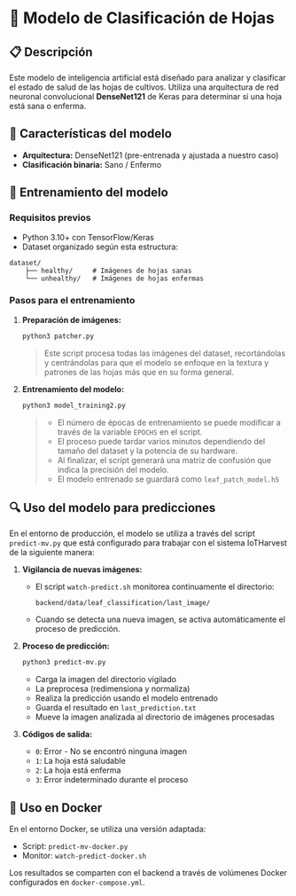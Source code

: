 
# 🌿 Modelo de Clasificación de Hojas

## 📋 Descripción
Este modelo de inteligencia artificial está diseñado para analizar y clasificar el estado de salud de las hojas de cultivos.
Utiliza una arquitectura de red neuronal convolucional **DenseNet121** de Keras para determinar si una hoja está sana o enferma.

## 🧠 Características del modelo
- **Arquitectura:** DenseNet121 (pre-entrenada y ajustada a nuestro caso)
- **Clasificación binaria:** Sano / Enfermo

## 🚀 Entrenamiento del modelo

### Requisitos previos
- Python 3.10+ con TensorFlow/Keras
- Dataset organizado según esta estructura:
```
dataset/
    ├── healthy/     # Imágenes de hojas sanas
    └── unhealthy/   # Imágenes de hojas enfermas
```

### Pasos para el entrenamiento

1. **Preparación de imágenes:**
   ```bash
   python3 patcher.py
   ```
   > Este script procesa todas las imágenes del dataset, recortándolas y centrándolas para que el modelo se enfoque en la textura y patrones de las hojas más que en su forma general.

2. **Entrenamiento del modelo:**
   ```bash
   python3 model_training2.py
   ```
   > - El número de épocas de entrenamiento se puede modificar a través de la variable `EPOCHS` en el script.
   > - El proceso puede tardar varios minutos dependiendo del tamaño del dataset y la potencia de su hardware.
   > - Al finalizar, el script generará una matriz de confusión que indica la precisión del modelo.
   > - El modelo entrenado se guardará como `leaf_patch_model.h5`

## 🔍 Uso del modelo para predicciones

En el entorno de producción, el modelo se utiliza a través del script `predict-mv.py` que está configurado para trabajar con el sistema IoTHarvest de la siguiente manera:

1. **Vigilancia de nuevas imágenes:**
   - El script `watch-predict.sh` monitorea continuamente el directorio:
     ```
     backend/data/leaf_classification/last_image/
     ```
   - Cuando se detecta una nueva imagen, se activa automáticamente el proceso de predicción.

2. **Proceso de predicción:**
   ```bash
   python3 predict-mv.py
   ```
   - Carga la imagen del directorio vigilado
   - La preprocesa (redimensiona y normaliza)
   - Realiza la predicción usando el modelo entrenado
   - Guarda el resultado en `last_prediction.txt`
   - Mueve la imagen analizada al directorio de imágenes procesadas

3. **Códigos de salida:**
   - `0`: Error - No se encontró ninguna imagen
   - `1`: La hoja está saludable
   - `2`: La hoja está enferma
   - `3`: Error indeterminado durante el proceso

## 🐳 Uso en Docker

En el entorno Docker, se utiliza una versión adaptada:
- Script: `predict-mv-docker.py`
- Monitor: `watch-predict-docker.sh`

Los resultados se comparten con el backend a través de volúmenes Docker configurados en `docker-compose.yml`.

